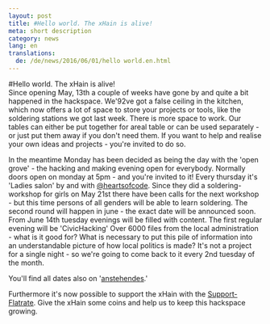 ```yaml
---
layout: post
title: #Hello world. The xHain is alive!
meta: short description
category: news
lang: en
translations:
  de: /de/news/2016/06/01/hello world.en.html
---
```


#Hello world. The xHain is alive!  
Since opening May, 13th a couple of weeks have gone by and quite a bit happened in the hackspace. 
We\'92ve got a false ceiling in the kitchen, which now offers a lot of space to store your projects or tools, like the soldering stations we got last week. There is more space to work. Our tables can either be put together for areal table or can be used separately - or just put them away if you don't need them.
If you want to help and realise your own ideas and projects - you're invited to do so.

In the meantime Monday has been decided as being the day with the 'open grove'  - the hacking and making evening open for everybody. Normally doors open on monday at 5pm - and you're invited to it!
Every thursday it's 'Ladies salon' by and with [@heartsofcode][1].  Since they did a soldering-workshop for girls on May 21st there have been calls for the next workshop - but this time persons of all genders will be able to learn soldering. The second round will happen in june - the exact date will be announced soon.
From June 14th tuesday evenings will be filled with content. The first regular evening will be 'CivicHacking' Over 6000 files from the local administration - what is it good for? What is necessary to put this pile of information into an understandable picture of how local politics is made? It's not a project for a single night - so we're going to come back to it every 2nd tuesday of the month.

You'll find all dates also on '[anstehendes][2].'

Furthermore it's now possible to support the xHain with the [Support-Flatrate][3]. Give the xHain some coins and help us to keep this hackspace growing.

[1]:	https://twitter.com/heartsofcode
[2]:	https://xhain-hackspace.github.io/calendar.html
[3]:	https://xhain-hackspace.github.io/support.html